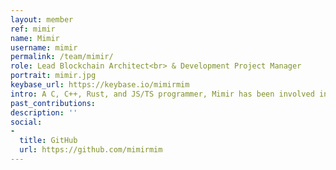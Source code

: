 ```yaml
---
layout: member
ref: mimir
name: Mimir
username: mimir
permalink: /team/mimir/
role: Lead Blockchain Architect<br> & Development Project Manager
portrait: mimir.jpg
keybase_url: https://keybase.io/mimirmim
intro: A C, C++, Rust, and JS/TS programmer, Mimir has been involved in Bitcoin since the early days, and has helped found, fund, or develop several large-scale projects since. He has primarily been involved in blockchain core protocols, ensuring they make for a sound and secure network. Mimir is very selective about projects he works with, choosing to dedicate his time to those he sees as interesting and ambitious. When such a project appears he immerses himself in it, contributing his veteran expertise and learning all he can. Mimir is responsible for project management on the development side of Veil’s operations.
past_contributions: 
description: ''
social:
- 
  title: GitHub
  url: https://github.com/mimirmim
---
```


